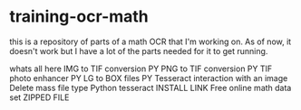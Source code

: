 # training-ocr-math
this is a repository of parts of a math OCR that I'm working on. As of now, it doesn't work but I have a lot of the parts needed for it to get running.

whats all here
  IMG to TIF conversion PY
  PNG to TIF conversion PY
  TIF photo enhancer PY
  LG to BOX files PY
  Tesseract interaction with an image
  Delete mass file type 
  Python tesseract INSTALL LINK
  Free online math data set ZIPPED FILE
